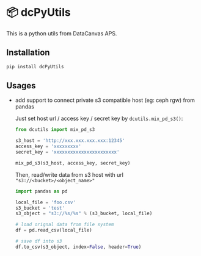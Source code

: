 📦 dcPyUtils
============

This is a python utils from DataCanvas APS.


Installation
-----

```bash
pip install dcPyUtils

```


Usages
-----

* add support to connect private s3 compatible host (eg: ceph rgw) from pandas

    Just set host url / access key / secret key by `dcutils.mix_pd_s3()`:
    ```python
    from dcutils import mix_pd_s3
    
    s3_host = 'http://xxx.xxx.xxx.xxx:12345'
    access_key = 'xxxxxxxxx'
    secret_key = 'xxxxxxxxxxxxxxxxxxxxxxx'
    
    mix_pd_s3(s3_host, access_key, secret_key)
    
    ```

    Then, read/write data from s3 host with url `"s3://<bucket>/<object_name>"`
    ```python
    import pandas as pd
    
    local_file = 'foo.csv'
    s3_bucket = 'test'
    s3_object = "s3://%s/%s" % (s3_bucket, local_file)
    
    # load orignal data from file system
    df = pd.read_csv(local_file)
    
    # save df into s3
    df.to_csv(s3_object, index=False, header=True)
    
    ```


